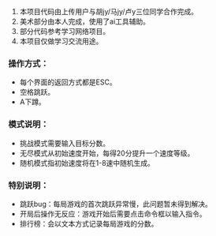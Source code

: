 1. 本项目代码由上传用户与胡jy/马jy/卢y三位同学合作完成。
2. 美术部分由本人完成，使用了ai工具辅助。
3. 部分代码参考学习网络项目。
4. 本项目仅做学习交流用途。

### 操作方式：
- 每个界面的返回方式都是ESC。
- 空格跳跃。
- A下蹲。

### 模式说明：
- 挑战模式需要输入目标分数。
- 无尽模式从初始速度开始，每得20分提升一个速度等级。
- 随机模式指初始速度将在1-8速中随机生成。

### 特别说明：
- 跳跃bug：每局游戏的首次跳跃异常慢，此问题暂未得到解决。
- 开局后操作无反应：游戏开始后需要点击命令框以输入指令。
- 排行榜：会以文本方式记录每局游戏的分数。
